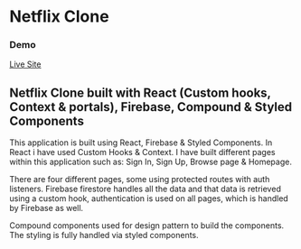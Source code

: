 # Netflix Clone

### Demo

[Live Site](https://netflix-3b27e.web.app/)

## Netflix Clone built with React (Custom hooks, Context & portals), Firebase, Compound & Styled Components

This application is built using React, Firebase & Styled Components. In React i have used Custom Hooks & Context. I have built different pages within this application such as: Sign In, Sign Up, Browse page & Homepage.

There are four different pages, some using protected routes with auth listeners. Firebase firestore handles all the data and that data is retrieved using a custom hook, authentication is used on all pages, which is handled by Firebase as well.

Compound components used for design pattern to build the components. The styling is fully handled via styled components.